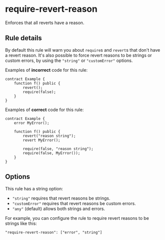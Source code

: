 # require-revert-reason

Enforces that all reverts have a reason.

## Rule details

By default this rule will warn you about `require`s and `revert`s that don't have a revert reason. It's also possible to force revert reasons to be strings or custom errors, by using the `"string"` or `"customError"` options.

Examples of **incorrect** code for this rule:

```solidity
contract Example {
    function f() public {
        revert();
        require(false);
    }
}
```

Examples of **correct** code for this rule:

```solidity
contract Example {
    error MyError();

    function f() public {
        revert("reason string");
        revert MyError();

        require(false, "reason string");
        require(false, MyError());
    }
}
```

## Options

This rule has a string option:

- `"string"` requires that revert reasons be strings.
- `"customError"` requires that revert reasons be custom errors.
- `"any"` (default) allows both strings and errors.

For example, you can configure the rule to require revert reasons to be strings like this:

```
"require-revert-reason": ["error", "string"]
```
